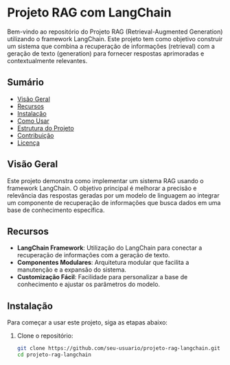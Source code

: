 # Projeto RAG com LangChain

Bem-vindo ao repositório do Projeto RAG (Retrieval-Augmented Generation) utilizando o framework LangChain. Este projeto tem como objetivo construir um sistema que combina a recuperação de informações (retrieval) com a geração de texto (generation) para fornecer respostas aprimoradas e contextualmente relevantes.

## Sumário

- [Visão Geral](#visão-geral)
- [Recursos](#recursos)
- [Instalação](#instalação)
- [Como Usar](#como-usar)
- [Estrutura do Projeto](#estrutura-do-projeto)
- [Contribuição](#contribuição)
- [Licença](#licença)

## Visão Geral

Este projeto demonstra como implementar um sistema RAG usando o framework LangChain. O objetivo principal é melhorar a precisão e relevância das respostas geradas por um modelo de linguagem ao integrar um componente de recuperação de informações que busca dados em uma base de conhecimento específica.

## Recursos

- **LangChain Framework**: Utilização do LangChain para conectar a recuperação de informações com a geração de texto.
- **Componentes Modulares**: Arquitetura modular que facilita a manutenção e a expansão do sistema.
- **Customização Fácil**: Facilidade para personalizar a base de conhecimento e ajustar os parâmetros do modelo.

## Instalação

Para começar a usar este projeto, siga as etapas abaixo:

1. Clone o repositório:
   ```bash
   git clone https://github.com/seu-usuario/projeto-rag-langchain.git
   cd projeto-rag-langchain
